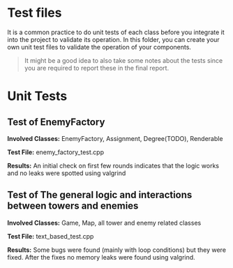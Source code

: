 # Test files

It is a common practice to do unit tests of each class before you integrate it into the project to validate its operation.
In this folder, you can create your own unit test files to validate the operation of your components.

> It might be a good idea to also take some notes about the tests since you are required to 
  report these in the final report.

# Unit Tests


## Test of EnemyFactory

**Involved Classes:**
EnemyFactory, Assignment, Degree(TODO), Renderable

**Test File:**
enemy_factory_test.cpp

**Results:**
An initial check on first few rounds indicates that the logic works and no leaks were spotted using valgrind


## Test of The general logic and interactions between towers and enemies

**Involved Classes:**
Game, Map, all tower and enemy related classes

**Test File:**
text_based_test.cpp

**Results:**
Some bugs were found (mainly with loop conditions) but they were fixed.
After the fixes no memory leaks were found using valgrind.